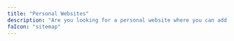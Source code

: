 ```yaml
---
title: "Personal Websites"
description: "Are you looking for a personal website where you can add and edit content on your own? I develop it with the new fast JAMStack. No more overcomplicated, insecure and slow wordpress!"
faIcon: "sitemap"
---
```

